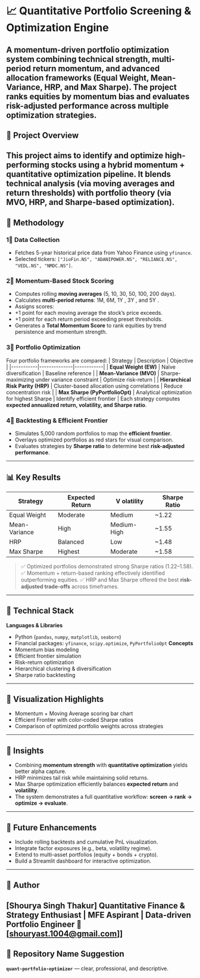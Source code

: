 # 📈 Quantitative Portfolio Screening & Optimization Engine
A momentum-driven portfolio optimization system combining technical strength,
multi-period return momentum, and advanced allocation frameworks (Equal Weight,
Mean-Variance, HRP, and Max Sharpe).
The project ranks equities by momentum bias and evaluates **risk-adjusted performance**
across multiple optimization strategies.
---
## 🚀 Project Overview
This project aims to identify and optimize high-performing stocks using a hybrid **momentum +
quantitative optimization** pipeline.
It blends **technical analysis** (via moving averages and return thresholds) with **portfolio
theory** (via MVO, HRP, and Sharpe-based optimization).
---
## 🧩 Methodology
### **1⃣ Data Collection**
- Fetches 5-year historical price data from Yahoo Finance using `yfinance`.
- Selected tickers: `["JioFin.NS", "ADANIPOWER.NS", "RELIANCE.NS", "VEDL.NS",
"NMDC.NS"]`.
### **2⃣ Momentum-Based Stock Scoring**
- Computes rolling **moving averages** (5, 10, 30, 50, 100, 200 days).
- Calculates **multi-period returns**: 1M, 6M, 1Y , 3Y , and 5Y .
- Assigns scores:
- +1 point for each moving average the stock’s price exceeds.
- +1 point for each return period exceeding preset thresholds.
- Generates a **Total Momentum Score** to rank equities by trend persistence and momentum
strength.
### **3⃣ Portfolio Optimization**
Four portfolio frameworks are compared:
| Strategy | Description | Objective |
|-----------|--------------|------------|
| **Equal Weight (EW)** | Naïve diversification | Baseline reference |
| **Mean-Variance (MVO)** | Sharpe-maximizing under variance constraint | Optimize
risk-return |
| **Hierarchical Risk Parity (HRP)** | Cluster-based allocation using correlations | Reduce
concentration risk |
| **Max Sharpe (PyPortfolioOpt)** | Analytical optimization for highest Sharpe | Identify
efficient frontier |
Each strategy computes **expected annualized return, volatility, and Sharpe ratio**.
### **4⃣ Backtesting & Efficient Frontier**
- Simulates 5,000 random portfolios to map the **efficient frontier**.
- Overlays optimized portfolios as red stars for visual comparison.
- Evaluates strategies by **Sharpe ratio** to determine best **risk-adjusted performance**.
---
## 📊 Key Results
| Strategy | Expected Return | V olatility | Sharpe Ratio |
|-----------|----------------|-------------|---------------|
| Equal Weight | Moderate | Medium | ~1.22 |
| Mean-Variance | High | Medium-High | ~1.55 |
| HRP | Balanced | Low | ~1.48 |
| Max Sharpe | Highest | Moderate | ~1.58 |
> ✅ Optimized portfolios demonstrated strong Sharpe ratios (1.22–1.58).
> ✅ Momentum + return-based ranking effectively identified outperforming equities.
> ✅ HRP and Max Sharpe offered the best **risk-adjusted trade-offs** across timeframes.
---
## 🧠 Technical Stack
**Languages & Libraries**
- Python (`pandas`, `numpy`, `matplotlib`, `seaborn`)
- Financial packages: `yfinance`, `scipy.optimize`, `PyPortfolioOpt`
**Concepts**
- Momentum bias modeling
- Efficient frontier simulation
- Risk-return optimization
- Hierarchical clustering & diversification
- Sharpe ratio backtesting
---
## 🧮 Visualization Highlights
- Momentum + Moving Average scoring bar chart
- Efficient Frontier with color-coded Sharpe ratios
- Comparison of optimized portfolio weights across strategies
---
## 🎯 Insights
- Combining **momentum strength** with **quantitative optimization** yields better alpha
capture.
- HRP minimizes tail risk while maintaining solid returns.
- Max Sharpe optimization efficiently balances **expected return** and **volatility**.
- The system demonstrates a full quantitative workflow: **screen → rank → optimize →
evaluate**.
---
## 🧾 Future Enhancements
- Include rolling backtests and cumulative PnL visualization.
- Integrate factor exposures (e.g., beta, volatility regime).
- Extend to multi-asset portfolios (equity + bonds + crypto).
- Build a Streamlit dashboard for interactive optimization.
---
## 💼 Author
**[Shourya Singh Thakur]**
Quantitative Finance & Strategy Enthusiast | MFE Aspirant | Data-driven Portfolio Engineer
📧 [shouryast.1004@gmail.com]] 
---
## 🧱 Repository Name Suggestion
**`quant-portfolio-optimizer`** — clear, professional, and descriptive.